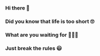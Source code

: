 ### Hi there 👋
### Did you know that life is too short 🙄
### What are you waiting for 🤷🏾‍♂️
### Just break the rules 😃

<!--
**khayelihle315 is a big hearted boy who want to be a computer programmer.

Here are some ideas to get you started:

- 🔭 I’m currently working on nowhere
- 🌱 I’m currently learning coding
- 👯 I’m looking to collaborate on nothing
- 🤔 I’m looking for help with C#
- 💬 Ask me about html
- 📫 How to reach me: wa.me/+26876663137
- 😄 Pronouns: karas
- ⚡ Fun fact: life is too short let's break the rules
-->
